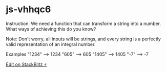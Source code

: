 # js-vhhqc6

Instruction:
We need a function that can transform a string into a number. What ways of achieving this do you know?

Note: Don't worry, all inputs will be strings, and every string is a perfectly valid representation of an integral number.

Examples
"1234" --> 1234
"605"  --> 605
"1405" --> 1405
"-7" --> -7

[Edit on StackBlitz ⚡️](https://stackblitz.com/edit/js-vhhqc6)